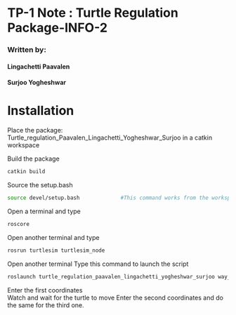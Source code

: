 # TP-1 Note : Turtle Regulation Package-INFO-2
### Written by:
#### Lingachetti Paavalen
#### Surjoo Yogheshwar

# Installation
Place the package: Turtle_regulation_Paavalen_Lingachetti_Yogheshwar_Surjoo in a catkin workspace

Build the package
```sh
catkin build
```
Source the setup.bash
```sh
source devel/setup.bash             #This command works from the workspace
```

Open a terminal and type
```sh
roscore
```

Open another terminal and type 
```sh
rosrun turtlesim turtlesim_node
```
Open another terminal
Type this command to launch the script
```sh
roslaunch turtle_regulation_paavalen_lingachetti_yogheshwar_surjoo way_point.launch
```

Enter the first coordinates  
Watch and wait for the turtle to move
Enter the second coordinates and do the same for the third one.
